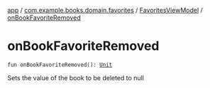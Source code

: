 [app](../../index.md) / [com.example.books.domain.favorites](../index.md) / [FavoritesViewModel](index.md) / [onBookFavoriteRemoved](./on-book-favorite-removed.md)

# onBookFavoriteRemoved

`fun onBookFavoriteRemoved(): `[`Unit`](https://kotlinlang.org/api/latest/jvm/stdlib/kotlin/-unit/index.html)

Sets the value of the book to be deleted to null

